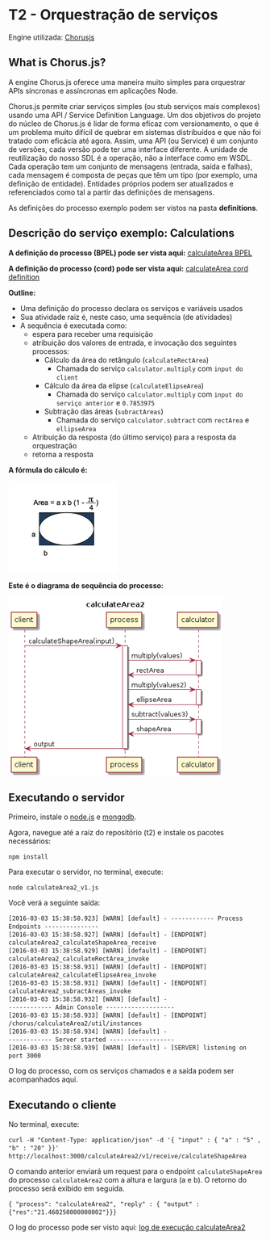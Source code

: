 # T2 - Orquestração de serviços

Engine utilizada: [Chorusjs](http://chorusjs.com)

## What is Chorus.js?

A engine Chorus.js oferece uma maneira muito simples para orquestrar APIs síncronas e assíncronas em aplicações Node.

Chorus.js permite criar serviços simples (ou stub serviços mais complexos) usando uma  API / Service Definition Language. Um dos objetivos do projeto do núcleo de Chorus.js é lidar de forma eficaz com versionamento, o que é um problema muito difícil de quebrar em sistemas distribuídos e que não foi tratado com eficácia até agora. Assim, uma API (ou Service) é um conjunto de versões, cada versão pode ter uma interface diferente. A unidade de reutilização do nosso SDL é a operação, não a interface como em WSDL. Cada operação tem um conjunto de mensagens (entrada, saída e falhas), cada mensagem é composta de peças que têm um tipo (por exemplo, uma definição de entidade). Entidades próprios podem ser atualizados e referenciados como tal a partir das definições de mensagens.

As definições do processo exemplo podem ser vistos na pasta **definitions**.

## Descrição do serviço exemplo: Calculations

**A definição do processo (BPEL) pode ser vista aqui:** [calculateArea BPEL](definitions/calculateArea2_v1.bpel)

**A definição do processo (cord) pode ser vista aqui:** [calculateArea cord definition](definitions/calculateArea2.cord)

**Outline:**

* Uma definição do processo declara os serviços e variáveis usados
* Sua atividade raiz é, neste caso, uma sequência (de atividades)
* A sequência é executada como:
	* espera para receber uma requisição
	* atribuição dos valores de entrada, e invocação dos seguintes processos: 
		* Cálculo da área do retângulo (`calculateRectArea`)
			* Chamada do serviço `calculator.multiply` com `input do client`
		* Cálculo da área da elipse (`calculateElipseArea`)
			* Chamada do serviço `calculator.multiply` com  `input do serviço anterior` e `0.7853975`
		* Subtração das áreas (`subractAreas`)
			* Chamada do serviço `calculator.subtract` com  `rectArea` e `ellipseArea`
	* Atribuição da resposta (do último serviço) para a resposta da orquestração
	* retorna a resposta

**A fórmula do cálculo é:**

![formula](images/calcAreaFormula.png)

**Este é o diagrama de sequência do processo:**

![diagrama](images/diagrama.png)

## Executando o servidor

Primeiro, instale o [node.js](https://nodejs.org/en/) e [mongodb](https://www.mongodb.org/).

Agora, navegue até a raiz do repositório (t2) e instale os pacotes necessários:

	npm install

Para executar o servidor, no terminal, execute:

	node calculateArea2_v1.js

Você verá a seguinte saída:

	[2016-03-03 15:38:58.923] [WARN] [default] - ------------ Process Endpoints ---------------
	[2016-03-03 15:38:58.927] [WARN] [default] - [ENDPOINT] calculateArea2_calculateShapeArea_receive
	[2016-03-03 15:38:58.929] [WARN] [default] - [ENDPOINT] calculateArea2_calculateRectArea_invoke
	[2016-03-03 15:38:58.931] [WARN] [default] - [ENDPOINT] calculateArea2_calculateElipseArea_invoke
	[2016-03-03 15:38:58.931] [WARN] [default] - [ENDPOINT] calculateArea2_subractAreas_invoke
	[2016-03-03 15:38:58.932] [WARN] [default] -
	------------ Admin Console -------------------
	[2016-03-03 15:38:58.933] [WARN] [default] - [ENDPOINT] /chorus/calculateArea2/util/instances
	[2016-03-03 15:38:58.934] [WARN] [default] -
	------------ Server started ------------------
	[2016-03-03 15:38:58.939] [WARN] [default] - [SERVER] listening on port 3000

O log do processo, com os serviços chamados e a saída podem ser acompanhados aqui.

## Executando o cliente

No terminal, execute:

	curl -H "Content-Type: application/json" -d '{ "input" : { "a" : "5" , "b" : "20" }}' http://localhost:3000/calculateArea2/v1/receive/calculateShapeArea

O comando anterior enviará um request para o endpoint `calculateShapeArea` do processo `calculateArea2` com a altura e largura (a e b). O retorno do processo será exibido em seguida.

	{ "process": "calculateArea2", "reply" : { "output" : {"res":"21.460250000000002"}}}

O log do processo pode ser visto aqui: [log de execução calculateArea2](logs/calculateArea2.log)